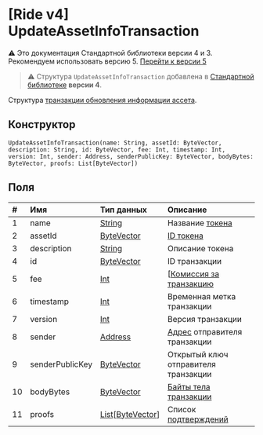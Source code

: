 # [Ride v4] UpdateAssetInfoTransaction

:warning: Это документация Стандартной библиотеки версии 4 и 3. Рекомендуем использовать версию 5. [Перейти к&nbsp;версии&nbsp;5](/ru/ride/structures/transaction-structures/update-asset-info-transaction)

> :warning: Структура `UpdateAssetInfoTransaction` добавлена в [Стандартной библиотеке](/ru/ride/script/standard-library) **версии 4**.

Структура [транзакции обновления информации ассета](/ru/blockchain/transaction-type/update-asset-info-transaction).

## Конструктор

``` ride
UpdateAssetInfoTransaction(name: String, assetId: ByteVector, description: String, id: ByteVector, fee: Int, timestamp: Int, version: Int, sender: Address, senderPublicKey: ByteVector, bodyBytes: ByteVector, proofs: List[ByteVector])
```

## Поля

| # | Имя | Тип данных | Описание |
| :--- | :--- | :--- | :--- |
| 1 | name | [String](/ru/ride/v4/data-types/string) | Название [токена](/ru/blockchain/token/) |
| 2 | assetId | [ByteVector](/ru/ride/v4/data-types/byte-vector) | [ID токена](/ru/blockchain/token/token-id) |
| 3 | description | [String](/ru/ride/v4/data-types/string) | Описание токена |
| 4 | id | [ByteVector](/ru/ride/v4/data-types/byte-vector) | ID транзакции |
| 5 | fee | [Int](/ru/ride/v4/data-types/int) | [[Комиссия за транзакцию](/ru/blockchain/transaction/transaction-fee) |
| 6 | timestamp | [Int](/ru/ride/v4/data-types/int) | Временная метка транзакции |
| 7 | version | [Int](/ru/ride/v4/data-types/int) | Версия транзакции |
| 8 | sender | [Address](/ru/ride/v4/structures/common-structures/address) | [Адрес](/ru/blockchain/account/address) отправителя транзакции |
| 9 | senderPublicKey | [ByteVector](/ru/ride/v4/data-types/byte-vector) | Открытый ключ отправителя транзакции |
| 10 | bodyBytes | [ByteVector](/ru/ride/v4/data-types/byte-vector) | [Байты тела транзакции](/ru/blockchain/glossary#б) |
| 11 | proofs | [List](/ru/ride/v4/data-types/list)[[ByteVector](/ru/ride/v4/data-types/byte-vector)] | Список [подтверждений](/ru/blockchain/transaction/transaction-proof) |
